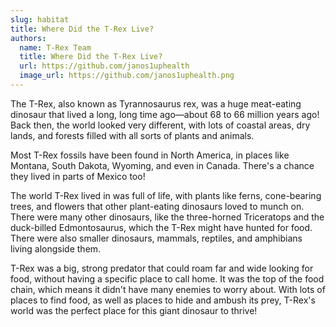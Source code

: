 ```yaml
---
slug: habitat
title: Where Did the T-Rex Live?
authors:
  name: T-Rex Team
  title: Where Did the T-Rex Live?
  url: https://github.com/janos1uphealth
  image_url: https://github.com/janos1uphealth.png
---
```


The T-Rex, also known as Tyrannosaurus rex, was a huge meat-eating dinosaur that lived a long, long time ago—about 68 to 66 million years ago! Back then, the world looked very different, with lots of coastal areas, dry lands, and forests filled with all sorts of plants and animals.

Most T-Rex fossils have been found in North America, in places like Montana, South Dakota, Wyoming, and even in Canada. There's a chance they lived in parts of Mexico too!

The world T-Rex lived in was full of life, with plants like ferns, cone-bearing trees, and flowers that other plant-eating dinosaurs loved to munch on. There were many other dinosaurs, like the three-horned Triceratops and the duck-billed Edmontosaurus, which the T-Rex might have hunted for food. There were also smaller dinosaurs, mammals, reptiles, and amphibians living alongside them.

T-Rex was a big, strong predator that could roam far and wide looking for food, without having a specific place to call home. It was the top of the food chain, which means it didn't have many enemies to worry about. With lots of places to find food, as well as places to hide and ambush its prey, T-Rex's world was the perfect place for this giant dinosaur to thrive!
